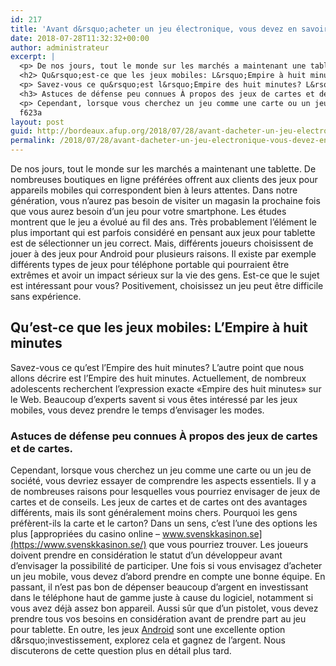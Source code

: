 ```yaml
---
id: 217
title: 'Avant d&rsquo;acheter un jeu électronique, vous devez en savoir un peu plus sur l&rsquo;Empire des huit minutes'
date: 2018-07-28T11:32:32+00:00
author: administrateur
excerpt: |
  <p> De nos jours, tout le monde sur les marchés a maintenant une tablette. De nombreuses boutiques en ligne préférées offrent aux clients des jeux pour appareils mobiles qui correspondent bien à leurs attentes. Dans notre génération, vous n&rsquo;aurez pas besoin de visiter un magasin la prochaine fois que vous aurez besoin d&rsquo;un jeu pour votre smartphone. Les études montrent que le jeu a évolué au fil des ans. Très probablement l&rsquo;élément le plus important qui est parfois considéré en pensant aux jeux pour tablette est de sélectionner un jeu correct. Mais, différents joueurs choisissent de jouer à des jeux pour Android pour plusieurs raisons. Il existe par exemple différents types de jeux pour téléphone portable qui pourraient être extrêmes et avoir un impact sérieux sur la vie des gens. Est-ce que le sujet est intéressant pour vous? Positivement, choisissez un jeu peut être difficile sans expérience. </p>
  <h2> Qu&rsquo;est-ce que les jeux mobiles: L&rsquo;Empire à huit minutes </h2>
  <p> Savez-vous ce qu&rsquo;est l&rsquo;Empire des huit minutes? L&rsquo;autre point que nous allons décrire est l&rsquo;Empire des huit minutes. Actuellement, de nombreux adolescents recherchent l&rsquo;expression exacte «Empire des huit minutes» sur le Web. Beaucoup d&rsquo;experts savent si vous êtes intéressé par les jeux mobiles, vous devez prendre le temps d&rsquo;envisager les modes. </p>
  <h3> Astuces de défense peu connues À propos des jeux de cartes et de cartes. </h3>
  <p> Cependant, lorsque vous cherchez un jeu comme une carte ou un jeu de société, vous devriez essayer de comprendre les aspects essentiels. Il y a de nombreuses raisons pour lesquelles vous pourriez envisager de jeux de cartes et de conseils. Les jeux de cartes et de cartes ont des avantages différents, mais ils sont généralement moins chers. Pourquoi les gens préfèrent-ils la carte et le carton? Dans un sens, c&rsquo;est l&rsquo;une des options les plus <a href="https://www.svenskkasinon.se/">appropriées du casino online &#8211; www.svenskkasinon.se</a> que vous pourriez trouver. Les joueurs doivent prendre en considération le statut d&rsquo;un développeur avant d&rsquo;envisager la possibilité de participer. Une fois si vous envisagez d&rsquo;acheter un jeu mobile, vous devez d&rsquo;abord prendre en compte une bonne équipe. En passant, il n&rsquo;est pas bon de dépenser beaucoup d&rsquo;argent en investissant dans le téléphone haut de gamme juste à cause du logiciel, notamment si vous avez déjà assez bon appareil. Aussi sûr que d&rsquo;un pistolet, vous devez prendre tous vos besoins en considération avant de prendre part au jeu pour tablette. En outre, les jeux <a href="https://en.wikipedia.org/wiki/Android_(operating_system)"> Android </a> sont une excellente option d&rsquo;investissement, explorez cela et gagnez de l&rsquo;argent. Nous discuterons de cette question plus en détail plus tard. </p>
  f623a
layout: post
guid: http://bordeaux.afup.org/2018/07/28/avant-dacheter-un-jeu-electronique-vous-devez-en-savoir-un-peu-plus-sur-lempire-des-huit-minutes/
permalink: /2018/07/28/avant-dacheter-un-jeu-electronique-vous-devez-en-savoir-un-peu-plus-sur-lempire-des-huit-minutes/
---
```

De nos jours, tout le monde sur les marchés a maintenant une tablette. De nombreuses boutiques en ligne préférées offrent aux clients des jeux pour appareils mobiles qui correspondent bien à leurs attentes. Dans notre génération, vous n&rsquo;aurez pas besoin de visiter un magasin la prochaine fois que vous aurez besoin d&rsquo;un jeu pour votre smartphone. Les études montrent que le jeu a évolué au fil des ans. Très probablement l&rsquo;élément le plus important qui est parfois considéré en pensant aux jeux pour tablette est de sélectionner un jeu correct. Mais, différents joueurs choisissent de jouer à des jeux pour Android pour plusieurs raisons. Il existe par exemple différents types de jeux pour téléphone portable qui pourraient être extrêmes et avoir un impact sérieux sur la vie des gens. Est-ce que le sujet est intéressant pour vous? Positivement, choisissez un jeu peut être difficile sans expérience. 

## Qu&rsquo;est-ce que les jeux mobiles: L&rsquo;Empire à huit minutes 

Savez-vous ce qu&rsquo;est l&rsquo;Empire des huit minutes? L&rsquo;autre point que nous allons décrire est l&rsquo;Empire des huit minutes. Actuellement, de nombreux adolescents recherchent l&rsquo;expression exacte «Empire des huit minutes» sur le Web. Beaucoup d&rsquo;experts savent si vous êtes intéressé par les jeux mobiles, vous devez prendre le temps d&rsquo;envisager les modes. 

### Astuces de défense peu connues À propos des jeux de cartes et de cartes. 

Cependant, lorsque vous cherchez un jeu comme une carte ou un jeu de société, vous devriez essayer de comprendre les aspects essentiels. Il y a de nombreuses raisons pour lesquelles vous pourriez envisager de jeux de cartes et de conseils. Les jeux de cartes et de cartes ont des avantages différents, mais ils sont généralement moins chers. Pourquoi les gens préfèrent-ils la carte et le carton? Dans un sens, c&rsquo;est l&rsquo;une des options les plus [appropriées du casino online &#8211; www.svenskkasinon.se](https://www.svenskkasinon.se/) que vous pourriez trouver. Les joueurs doivent prendre en considération le statut d&rsquo;un développeur avant d&rsquo;envisager la possibilité de participer. Une fois si vous envisagez d&rsquo;acheter un jeu mobile, vous devez d&rsquo;abord prendre en compte une bonne équipe. En passant, il n&rsquo;est pas bon de dépenser beaucoup d&rsquo;argent en investissant dans le téléphone haut de gamme juste à cause du logiciel, notamment si vous avez déjà assez bon appareil. Aussi sûr que d&rsquo;un pistolet, vous devez prendre tous vos besoins en considération avant de prendre part au jeu pour tablette. En outre, les jeux  [Android](https://en.wikipedia.org/wiki/Android_(operating_system)) sont une excellente option d&rsquo;investissement, explorez cela et gagnez de l&rsquo;argent. Nous discuterons de cette question plus en détail plus tard.